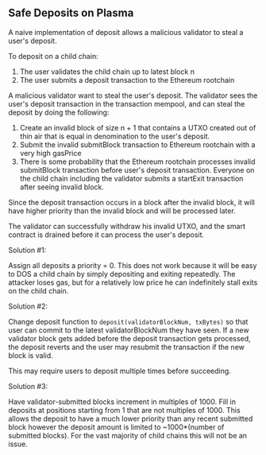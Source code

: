 ## Safe Deposits on Plasma

A naive implementation of deposit allows a malicious validator to steal a user's deposit.

To deposit on a child chain:

1. The user validates the child chain up to latest block n
2. The user submits a deposit transaction to the Ethereum rootchain

A malicious validator want to steal the user's deposit. The validator sees the user's deposit transaction in the transaction mempool, and can steal the deposit by doing the following:

1. Create an invalid block of size n + 1 that contains a UTXO created out of thin air that is equal in denomination to the user's deposit.
2. Submit the invalid submitBlock transaction to Ethereum rootchain with a very high gasPrice
3. There is some probability that the Ethereum rootchain processes invalid submitBlock transaction before user's deposit transaction. Everyone on the child chain including the validator submits a startExit transaction after seeing invalid block.

Since the deposit transaction occurs in a block after the invalid block, it will have higher priority than the invalid block and will be processed later.

The validator can successfully withdraw his invalid UTXO, and the smart contract is drained before it can process the user's deposit.

Solution #1:

Assign all deposits a priority = 0. This does not work because it will be easy to DOS a child chain by simply depositing and exiting repeatedly. The attacker loses gas, but for a relatively low price he can indefinitely stall exits on the child chain.

Solution #2:

Change deposit function to ``deposit(validatorBlockNum, txBytes)`` so that user can commit to the latest validatorBlockNum they have seen. If a new validator block gets added before the deposit transaction gets processed, the deposit reverts and the user may resubmit the transaction if the new block is valid.

This may require users to deposit multiple times before succeeding.

Solution #3:

Have validator-submitted blocks increment in multiples of 1000. Fill in deposits at positions starting from 1 that are not multiples of 1000. This allows the deposit to have a much lower priority than any recent submitted block however the deposit amount is limited to ~1000*(number of submitted blocks). For the vast majority of child chains this will not be an issue.
